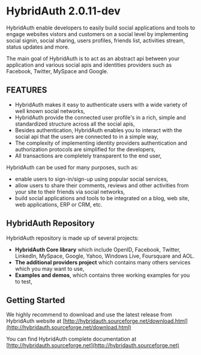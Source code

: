 # HybridAuth 2.0.11-dev

HybridAuth enable developers to easily build social applications and tools 
to engage websites vistors and customers on a social level by implementing 
social signin, social sharing, users profiles, friends list, activities 
stream, status updates and more. 

The main goal of HybridAuth is to act as an abstract api between your application
and various social apis and identities providers such as Facebook, Twitter, 
MySpace and Google.

## FEATURES 

- HybridAuth makes it easy to authenticate users with a wide variety of 
  well known social networks,
- HybridAuth provide the connected user profile's in a rich, simple and 
  standardized structure across all the social apis,
- Besides authentication, HybridAuth enables you to interact with the 
  social api that the users are connected to in a simple way,
- The complexity of implementing identity providers authentication and 
  authorization protocols are simplified for the developers,
- All transactions are completely transparent to the end user,

HybridAuth can be used for many purposes, such as: 

- enable users to sign-in/sign-up using popular social services,
- allow users to share their comments, reviews and other activities from
  your site to their friends via social networks,
- build social applications and tools to be integrated on a blog, web
  site, web applications, ERP or CRM, etc.

## HybridAuth Repository

HybridAuth repository is made up of several projects:

- **HybridAuth Core library** which include OpenID, Facebook, Twitter, LinkedIn,
  MySpace, Google, Yahoo, Windows Live, Foursquare and AOL.
- **The additional providers project** which contains many others services
  which you may want to use,
- **Examples and demos**, which contains three working examples for you to test, 

## Getting Started

We highly recommend to download and use the latest release from HybridAuth website
at [http://hybridauth.sourceforge.net/download.html](http://hybridauth.sourceforge.net/download.html) 

You can find HybridAuth complete documentation 
at [http://hybridauth.sourceforge.net](http://hybridauth.sourceforge.net)

